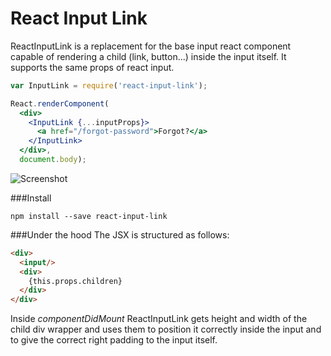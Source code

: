 # React Input Link

ReactInputLink is a replacement for the base input react component capable of rendering a child (link, button...) inside the input itself. It supports the same props of react input.

```jsx
var InputLink = require('react-input-link');

React.renderComponent(
  <div>
    <InputLink {...inputProps}>
      <a href="/forgot-password">Forgot?</a>
    </InputLink>
  </div>,
  document.body);
```

![Screenshot](http://s3.postimg.org/5j5bvp8cj/Screen_Shot_2015_06_23_at_22_15_42.png)

###Install
```
npm install --save react-input-link
```

###Under the hood
The JSX is structured as follows:
```html
<div>
  <input/>
  <div>
    {this.props.children}
  </div>
</div>
```

Inside *componentDidMount* ReactInputLink gets height and width of the child div wrapper and uses them to position it correctly inside the input and to give the correct right padding to the input itself.
